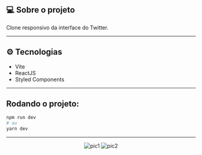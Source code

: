 ## 💻 Sobre o projeto

Clone responsivo da interface do Twitter.

---

## ⚙️ Tecnologias

- Vite
- ReactJS
- Styled Components

---

## Rodando o projeto:

```bash
npm run dev
# ou
yarn dev
```

---

<p align="center">
  <img src="https://user-images.githubusercontent.com/79167277/157312959-d5929fbb-63fd-4aeb-8ca5-a5b24f7f5790.png" alt="pic1" />
  <img src="https://user-images.githubusercontent.com/79167277/157312975-f4fda14a-508d-4054-871c-1127d53366fd.png" alt="pic2" />
</p>
